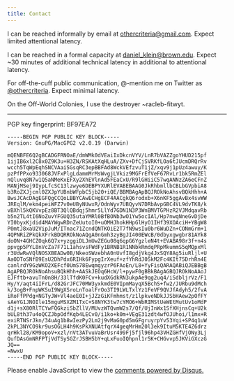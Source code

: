 ```yaml
---
title: Contact
---
```


I can be reached informally by email at
<othercriteria@gmail.com>. Expect limited attentional latency.

I can be reached in a formal capacity at
<daniel_klein@brown.edu>. Expect ~30 minutes of additional technical
latency in additional to attentional latency.

For off-the-cuff public communication, @-mention me on Twitter as
[\@othercriteria](https://www.twitter.com/othercriteria). Expect
minimal latency.

On the Off-World Colonies, I use the destroyer ~racleb-fitwyt.

-----

PGP key fingerprint: BF97EA72

    -----BEGIN PGP PUBLIC KEY BLOCK-----
    Version: GnuPG/MacGPG2 v2.0.19 (Darwin)

    mQENBFE6Q2gBCADGFRNOaE/dmWMk0dVEaiIxDkcnVYV/LnR7bVAZZgoYHUD215pf
    1ijIB6xl2C8x0Z9K3u+H3ZN/RSKAtXqHLuA/ZXv+DfCjSVRKfLOa6tJUcmDRQrRv
    wcch5TqWpEqhSNCVAaiSGsqRC3epBBFAd8WckVEfzvuT1jZ/xqv9j1pUz4awuy/K
    pzPfPPxo933068JVFxPlgLdammMrMsWvgjLVkiz9MGFrEfVeF67RvLr1bk5RmZEl
    nQluvq8N7w1Q5aNMeKxEFXy2XhEVlnAd5FEaCxU/R9lGHiiC57wqANNzZA6eCFnZ
    MANjMSej9IypLfcSC13lzwye6DEBPYXURlEVABEBAAG0JkRhbmllbCBLbGVpbiA8
    b3RoZXJjcml0ZXJpYUBnbWFpbC5jb20+iQE/BBMBAgApBQJROkNoAhsvBQkHhh+A
    BwsJCAcDAgEGFQgCCQoLBBYCAwECHgECF4AACgkQ6rodxb+X6nKF5ggAvBx4svWW
    JREqlM/ekm4peiWFZ7v0eUByNUwxR/OdnWyv7UBQyvN7DRbAvpGBC4VL9dvTK8/k
    vBXhl5kQKVvpEz8BT3QlQBdqj5hmr5LlYd7GDN1N3P3WnBMVTGPHzR2VJMdqavRb
    b5n2TL4tI6NoZuvYFGUQ35utaYMRl0BfBONb3wO1Yw5ocIAl/Hp7nwqNneGvDjDe
    YI0byxKjdid4MAYWgwRDnZeUutoI0+uOMHJhokHHpGlHyO1IHf39XOAciH+YBgW8
    P0mtJ8xaU2VipJuM/ITnac71ZcndQNTKOiE2T7fN9wsIu0br6WuDZn+CONmGrm+1
    4QPNRiZPkQkXFrkBDQRROkNoAQgA0nGmh3zyBgJI400EWcB/0dbyxgwgbr81AYk8
    doON+4GHCZOqk6Q7x+yzggiDLJmUwZEGu08q6qpG6YgzleN4t+EVABA98r3f+n4s
    ppvgp5PYL8nVcZa7F71L1ahsvsFWdFy1BRNB1R1NNbkRmdqPRpMkummS5qMQpxMl
    r3UdwRwVQlNOSXBEADw0B/NkeoSWzebhA0nUvfI8gdjVkg4JxSQY8Ag5iuRljl+U
    AaODToSNfB9EsU2DhPdx6RIHk6FypgIrXeuf+zfYhRdJ0SkM2Fc4KIt75DrhRn4E
    canlrdY9GzWKO2XEFcf0UmS78EwqmgyzrP6FAoEn/L8+YyFisQARAQABiQJEBBgB
    AgAPBQJROkNoAhsuBQkHhh+AASkJEOq6HcW/l+pywF0gBBkBAgAGBQJROkNoAAoJ
    EJFftb+avuTn0n8H/33lTfdK0FCv+kudXGdkRN3ukpAe9qg2uq4/iSdbljrVz/F1
    Hy/Y/aqt4iIFrL/d82GrJFC70MW3yxkmdE0VIpmMayqX5BchS+fw2/JURbu9dMch
    k/3ogB+FnpWKSuI9WgXSroLnToalFrOo3TI9LWLTxlYz1FeVF9QVJfAdyh5/2fvA
    iRoFfPPdg+NGTyJW+Vl4aeE0I+jJZzGiKFmhmst/z1lpkveNDkJJSbHAew2pOfFY
    sAeYG1JNOIle15mguMSXZM1TxC+S8NYK3tw7cYMO6+WbRIMStUeWEtMutUv1oMdP
    d1j+sX80RlTCYwFQGkziSbZllV/MUvzWTQvmW2s7/Qf/UjInWx1SfXHjnsCq+U2k
    bUL8th37u4oQCZJbpOdfKqb4LECv0/i1ko+k0m+VEgE31zdt4wfOJUhoi/l1mx+R
    exiRTNSrJkn/34uAg1b8wIezPy2Lm2j9vMaG0pd5mGFgruyrpYv53Yqi+SP4q1uW
    2kPL3NYCO9kr9usOGLH4h9KsPkXNUAtfqrX4geqMrHm20l3ek9ItuM5KTE4Z6drz
    qrHkl28/KM9opoV+xzl/nVt3ATvuVaBrUsr499Fj5fjl96hp43VHZGHfVjONy3Lj
    QufDAsGmNRFPTjVdTSySGZrJSBH5bY+qLxFuoIQhpnl1r5K+CHGvvp5JKViGXczG
    JQ==
    =NwxU
    -----END PGP PUBLIC KEY BLOCK-----

<div id="disqus_thread"></div>
<script type="text/javascript">
    /* * * CONFIGURATION VARIABLES * * */
    var disqus_shortname = 'mesokurtosis';
    var disqus_identifier = '$path$';
    var disqus_title = '$title$';
    var disqus_url = 'http://mesokurtosis.com$url$';

    /* * * DON'T EDIT BELOW THIS LINE * * */ (function() { var dsq =
    document.createElement('script'); dsq.type = 'text/javascript';
    dsq.async = true; dsq.src = '//' + disqus_shortname +
    '.disqus.com/embed.js'; (document.getElementsByTagName('head')[0]
    || document.getElementsByTagName('body')[0]).appendChild(dsq);
    })();
</script>
<noscript>Please enable JavaScript to view
the <a href="https://disqus.com/?ref_noscript" rel="nofollow">comments
powered by Disqus.</a></noscript>
